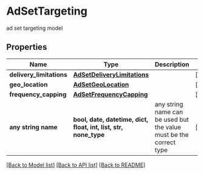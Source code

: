 # AdSetTargeting

ad set targeting model

## Properties
Name | Type | Description | Notes
------------ | ------------- | ------------- | -------------
**delivery_limitations** | [**AdSetDeliveryLimitations**](AdSetDeliveryLimitations.md) |  | [optional] 
**geo_location** | [**AdSetGeoLocation**](AdSetGeoLocation.md) |  | [optional] 
**frequency_capping** | [**AdSetFrequencyCapping**](AdSetFrequencyCapping.md) |  | [optional] 
**any string name** | **bool, date, datetime, dict, float, int, list, str, none_type** | any string name can be used but the value must be the correct type | [optional]

[[Back to Model list]](../README.md#documentation-for-models) [[Back to API list]](../README.md#documentation-for-api-endpoints) [[Back to README]](../README.md)


